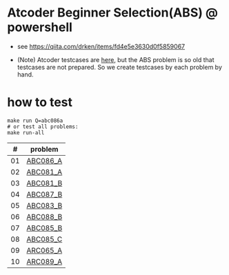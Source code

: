 # Atcoder Beginner Selection(ABS) @ powershell

+ see https://qiita.com/drken/items/fd4e5e3630d0f5859067

+ (Note) Atcoder testcases are [here](https://www.dropbox.com/sh/nx3tnilzqz7df8a/AAAYlTq2tiEHl5hsESw6-yfLa?dl=0), but the ABS problem is so old that testcases are not prepared. So we create testcases by each problem by hand.

# how to test

```
make run Q=abc086a
# or test all problems:
make run-all
```


|#|problem|
|---|---|
|01|[ABC086_A](https://atcoder.jp/contests/abc086/tasks/abc086_a)|
|02|[ABC081_A](https://atcoder.jp/contests/abs/tasks/abc081_a)|
|03|[ABC081_B](https://atcoder.jp/contests/abc081/tasks/abc081_b)|
|04|[ABC087_B](https://atcoder.jp/contests/abc087/tasks/abc087_b)|
|05|[ABC083_B](https://atcoder.jp/contests/abc083/tasks/abc083_b)|
|06|[ABC088_B](https://atcoder.jp/contests/abc088/tasks/abc088_b)|
|07|[ABC085_B](https://atcoder.jp/contests/abc085/tasks/abc085_b)|
|08|[ABC085_C](https://atcoder.jp/contests/abc085/tasks/abc085_c)|
|09|[ARC065_A](https://atcoder.jp/contests/abc049/tasks/arc065_a)|
|10|[ARC089_A](https://atcoder.jp/contests/abc086/tasks/arc089_a)|
